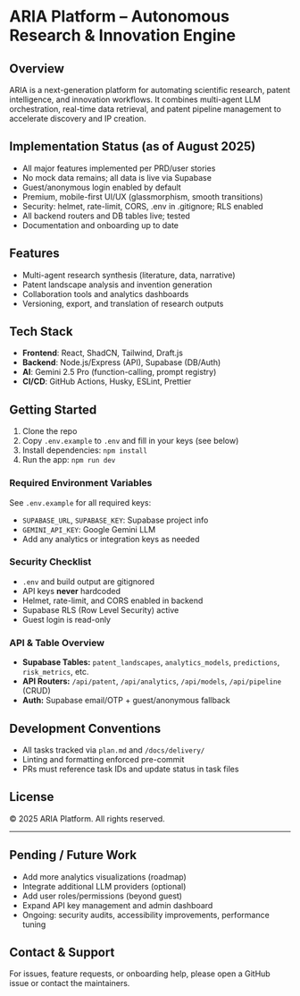 # ARIA Platform – Autonomous Research & Innovation Engine

## Overview
ARIA is a next-generation platform for automating scientific research, patent intelligence, and innovation workflows. It combines multi-agent LLM orchestration, real-time data retrieval, and patent pipeline management to accelerate discovery and IP creation.

## Implementation Status (as of August 2025)
- All major features implemented per PRD/user stories
- No mock data remains; all data is live via Supabase
- Guest/anonymous login enabled by default
- Premium, mobile-first UI/UX (glassmorphism, smooth transitions)
- Security: helmet, rate-limit, CORS, .env in .gitignore; RLS enabled
- All backend routers and DB tables live; tested
- Documentation and onboarding up to date

## Features
- Multi-agent research synthesis (literature, data, narrative)
- Patent landscape analysis and invention generation
- Collaboration tools and analytics dashboards
- Versioning, export, and translation of research outputs

## Tech Stack
- **Frontend**: React, ShadCN, Tailwind, Draft.js
- **Backend**: Node.js/Express (API), Supabase (DB/Auth)
- **AI**: Gemini 2.5 Pro (function-calling, prompt registry)
- **CI/CD**: GitHub Actions, Husky, ESLint, Prettier

## Getting Started
1. Clone the repo
2. Copy `.env.example` to `.env` and fill in your keys (see below)
3. Install dependencies: `npm install`
4. Run the app: `npm run dev`

### Required Environment Variables
See `.env.example` for all required keys:
- `SUPABASE_URL`, `SUPABASE_KEY`: Supabase project info
- `GEMINI_API_KEY`: Google Gemini LLM
- Add any analytics or integration keys as needed

### Security Checklist
- `.env` and build output are gitignored
- API keys **never** hardcoded
- Helmet, rate-limit, and CORS enabled in backend
- Supabase RLS (Row Level Security) active
- Guest login is read-only

### API & Table Overview
- **Supabase Tables:** `patent_landscapes`, `analytics_models`, `predictions`, `risk_metrics`, etc.
- **API Routers:** `/api/patent`, `/api/analytics`, `/api/models`, `/api/pipeline` (CRUD)
- **Auth:** Supabase email/OTP + guest/anonymous fallback

## Development Conventions
- All tasks tracked via `plan.md` and `/docs/delivery/`
- Linting and formatting enforced pre-commit
- PRs must reference task IDs and update status in task files

## License
© 2025 ARIA Platform. All rights reserved.

---

## Pending / Future Work
- Add more analytics visualizations (roadmap)
- Integrate additional LLM providers (optional)
- Add user roles/permissions (beyond guest)
- Expand API key management and admin dashboard
- Ongoing: security audits, accessibility improvements, performance tuning

## Contact & Support
For issues, feature requests, or onboarding help, please open a GitHub issue or contact the maintainers.
